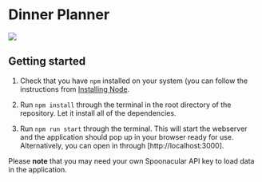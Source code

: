 # Dinner Planner

![](https://i.imgur.com/oPPnamk.jpg)

## Getting started

1. Check that you have `npm` installed on your system (you can follow the instructions
   from [Installing Node](https://docs.npmjs.com/getting-started/installing-node).

2. Run `npm install` through the terminal in the root directory of the repository. Let it
   install all of the dependencies.

3. Run `npm run start` through the terminal. This will start the webserver and the application should pop up in your
   browser ready for use. Alternatively, you can open in through [http://localhost:3000].
   
Please **note** that you may need your own Spoonacular API key to load data in the application.
